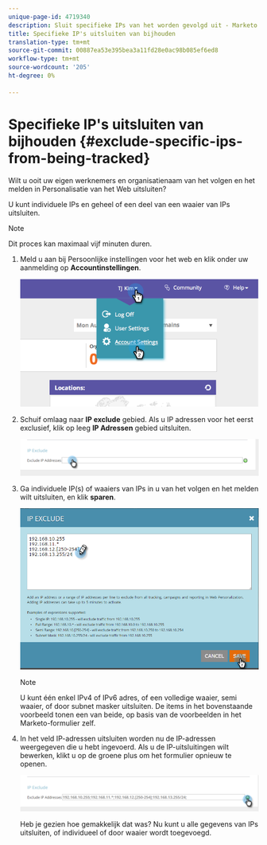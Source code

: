 ```yaml
---
unique-page-id: 4719340
description: Sluit specifieke IPs van het worden gevolgd uit - Marketo Docs - de Documentatie van het Product
title: Specifieke IP's uitsluiten van bijhouden
translation-type: tm+mt
source-git-commit: 00887ea53e395bea3a11fd28e0ac98b085ef6ed8
workflow-type: tm+mt
source-wordcount: '205'
ht-degree: 0%

---
```



# Specifieke IP&#39;s uitsluiten van bijhouden {#exclude-specific-ips-from-being-tracked}

Wilt u ooit uw eigen werknemers en organisatienaam van het volgen en het melden in Personalisatie van het Web uitsluiten?

U kunt individuele IPs en geheel of een deel van een waaier van IPs uitsluiten.

>[!NOTE]
>
>Dit proces kan maximaal vijf minuten duren.

1. Meld u aan bij Persoonlijke instellingen voor het web en klik onder uw aanmelding op **Accountinstellingen**.

   ![](assets/image2014-11-19-19-3a25-3a41.png)

1. Schuif omlaag naar **IP exclude** gebied. Als u IP adressen voor het eerst exclusief, klik op leeg **IP Adressen** gebied uitsluiten.

   ![](assets/image2016-11-4-10-3a27-3a1.png)

1. Ga individuele IP(s) of waaiers van IPs in u van het volgen en het melden wilt uitsluiten, en klik **sparen**.

   ![](assets/exclude-ips-form-hands.png)

   >[!NOTE]
   >
   >U kunt één enkel IPv4 of IPv6 adres, of een volledige waaier, semi waaier, of door subnet masker uitsluiten. De items in het bovenstaande voorbeeld tonen een van beide, op basis van de voorbeelden in het Marketo-formulier zelf.

1. In het veld IP-adressen uitsluiten worden nu de IP-adressen weergegeven die u hebt ingevoerd. Als u de IP-uitsluitingen wilt bewerken, klikt u op de groene plus om het formulier opnieuw te openen.

   ![](assets/exclude-ips-after.png)

   Heb je gezien hoe gemakkelijk dat was? Nu kunt u alle gegevens van IPs uitsluiten, of individueel of door waaier wordt toegevoegd.

